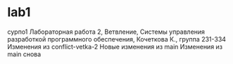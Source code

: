 # lab1
сурпо1
Лабораторная работа 2, Ветвление, Системы управления разработкой программного обеспечения, Кочеткова К., группа 231-334
Изменения из conflict-vetka-2
Новые изменения из main
Изменения из main снова